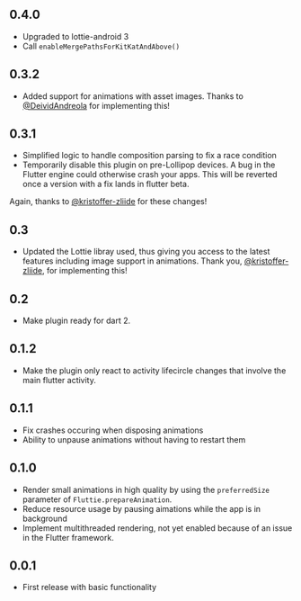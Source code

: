 ## 0.4.0
* Upgraded to lottie-android 3
* Call `enableMergePathsForKitKatAndAbove()`

## 0.3.2
* Added support for animations with asset images. Thanks to
  [@DeividAndreola](https://github.com/DeividAndreola) for implementing this!

## 0.3.1
 * Simplified logic to handle composition parsing to fix a race condition
 * Temporarily disable this plugin on pre-Lollipop devices. A bug in the Flutter
   engine could otherwise crash your apps. This will be reverted once a version
   with a fix lands in flutter beta.

Again, thanks to [@kristoffer-zliide](https://github.com/kristoffer-zliide) for
these changes!

## 0.3
 * Updated the Lottie libray used, thus giving you access to the latest
   features including image support in animations. Thank you, [@kristoffer-zliide](https://github.com/kristoffer-zliide), for implementing this!

## 0.2
 * Make plugin ready for dart 2.

## 0.1.2
 * Make the plugin only react to activity lifecircle changes that involve the
   main flutter activity.

## 0.1.1
 * Fix crashes occuring when disposing animations
 * Ability to unpause animations without having to restart them

## 0.1.0
 * Render small animations in high quality by using the `preferredSize`
   parameter of `Fluttie.prepareAnimation`.
 * Reduce resource usage by pausing aimations while the app is in background
 * Implement multithreaded rendering, not yet enabled because of an issue in the
   Flutter framework.

## 0.0.1
* First release with basic functionality

